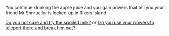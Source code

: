 You continue drinking the apple juice and you gain powers that tell you your friend Mr Shmueller is locked up in Rikers Island.

[Do you not care and try the spoiled milk?](Spoiled.md)
or
[Do you use your powers to teleport there and break him out?](Teleport.md)